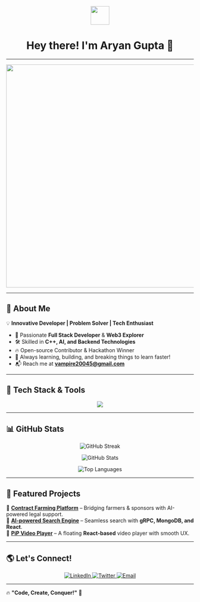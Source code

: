 <div id="header" align="center">
  <img src="https://media.giphy.com/media/hvRJCLFzcasrR4ia7z/giphy.gif" width="50px"/>
  <h1>Hey there! I'm Aryan Gupta 👋</h1>
</div>

---

<div align="center">
  <img src="https://media.giphy.com/media/qgQUggAC3Pfv687qPC/giphy.gif" width="600px"/>
</div>

---

## 🌟 About Me  

💡 **Innovative Developer | Problem Solver | Tech Enthusiast**  

- 🚀 Passionate **Full Stack Developer** & **Web3 Explorer**  
- 🛠️ Skilled in **C++, AI, and Backend Technologies**  
- 🔥 Open-source Contributor & Hackathon Winner  
- 🌱 Always learning, building, and breaking things to learn faster!  
- 📬 Reach me at **vampire20045@gmail.com**  

---

## 🚀 Tech Stack & Tools  

<p align="center">
  <img src="https://skillicons.dev/icons?i=html,css,js,react,nodejs,express,mongodb,mysql,tailwind,git,github,docker,kubernetes,linux,c,cpp,py" />
</p>

---

## 📊 GitHub Stats  

<p align="center">
  <img src="https://streak-stats.demolab.com/?user=vampire20045&theme=dark" alt="GitHub Streak"/>
</p>

<p align="center">
  <img src="https://github-readme-stats-sigma-five.vercel.app/api?username=vampire20045&show_icons=true&theme=dark" alt="GitHub Stats"/>
</p>

<p align="center">
  <img src="https://github-readme-stats-sigma-five.vercel.app/api/top-langs/?username=vampire20045&layout=compact&theme=dark" alt="Top Languages"/>
</p>

---

## 🚀 Featured Projects  

🔹 **[Contract Farming Platform](#)** – Bridging farmers & sponsors with AI-powered legal support.  
🔹 **[AI-powered Search Engine](#)** – Seamless search with **gRPC, MongoDB, and React**.  
🔹 **[PiP Video Player](#)** – A floating **React-based** video player with smooth UX.  

---

## 🌎 Let's Connect!  

<p align="center">
  <a href="https://www.linkedin.com/in/vampire20045/">
    <img src="https://img.shields.io/badge/LinkedIn-blue?style=for-the-badge&logo=linkedin&logoColor=white" alt="LinkedIn"/>
  </a>
  <a href="https://twitter.com/vampire20045">
    <img src="https://img.shields.io/badge/Twitter-blue?style=for-the-badge&logo=twitter&logoColor=white" alt="Twitter"/>
  </a>
  <a href="mailto:vampire20045@gmail.com">
    <img src="https://img.shields.io/badge/Email-red?style=for-the-badge&logo=gmail&logoColor=white" alt="Email"/>
  </a>
</p>

---

🔥 **"Code, Create, Conquer!"** 🚀  
